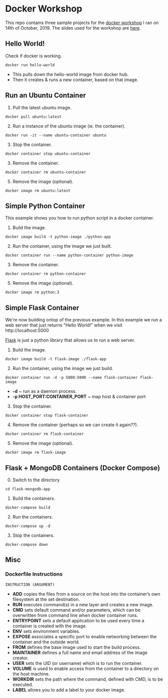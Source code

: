 # Docker Workshop
This repo contains three sample projects for the [docker workshop](https://www.facebook.com/events/2436141676464170/) I ran on 14th of October, 2019. The slides used for the workshop are [here](https://docs.google.com/presentation/d/1XmV66BpDFzHac93GXBoWxK9-GY30KeK3cXTT4kSh_MI/edit?usp=sharing).

## Hello World!
Check if docker is working.
```
docker run hello-world
```
* This pulls down the hello-world image from docker hub.
* Then it creates & runs a new container, based on that image.


## Run an Ubuntu Container
1. Pull the latest ubuntu image.
```
docker pull ubuntu:latest
```
2. Run a instance of the ubuntu image (ie. the container).
```
docker run -it --name ubuntu-container ubuntu 
```
3. Stop the container.
```
docker container stop ubuntu-container
```
3. Remove the container.
```
docker container rm ubuntu-container
```
5. Remove the image (optional).
```
docker image rm ubuntu:latest
```


## Simple Python Container
This example shows you how to run python script in a docker container.

1. Build the image.
```
docker image build -t python-image ./python-app
```
2. Run the container, using the image we just built.
```
docker container run --name python-container python-image
```
3. Remove the container.
```
docker container rm python-container
```
5. Remove the image (optional).
```
docker image rm python:3
```

## Simple Flask Container
We're now building ontop of the previous example. In this example we run a web server that just returns "Hello World!" when we visit http://localhost:5000

[Flask](https://www.fullstackpython.com/flask.html) is just a python library that allows us to run a web server.

1. Build the image.
```
docker image build -t flask-image ./flask-app
```
2. Run the container, using the image we just build.
```
docker container run -d -p 5000:5000 --name flask-container flask-image
```
* **-d** ~ run as a daemon process.
* **-p HOST_PORT:CONTAINER_PORT** ~ map host & container port

3. Stop the container.
```
docker container stop flask-container
```
4. Remove the container (perhaps so we can create it again??).
```
docker container rm flask-container
```
5. Remove the image (optional).
```
docker image rm flask-image
```

## Flask + MongoDB Containers (Docker Compose)
0. Switch to the directory
```
cd flask-mongodb-app
```
1. Build the containers.
```
docker-compose build
```
2. Run the containers.
```
docker-compose up -d
```
3. Stop the containers.
```
docker-compose down
```


## Misc
### Dockerfile Instructions
```
INSTRUCTION (ARGUMENT)
```
* **ADD** copies the files from a source on the host into the container’s own filesystem at the set destination.
* **RUN** executes command(s) in a new layer and creates a new image.
* **CMD** sets default command and/or parameters, which can be overwritten from command line when docker container runs.
* **ENTRYPOINT** sets a default application to be used every time a container is created with the image.
* **ENV** sets environment variables.
* **EXPOSE** associates a specific port to enable networking between the container and the outside world.
* **FROM** defines the base image used to start the build process.
* **MAINTAINER** defines a full name and email address of the image creator.
* **USER** sets the UID (or username) which is to run the container.
* **VOLUME** is used to enable access from the container to a directory on the host machine.
* **WORKDIR** sets the path where the command, defined with CMD, is to be executed.
* **LABEL** allows you to add a label to your docker image.
